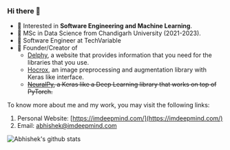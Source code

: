 ### Hi there 👋

- 🤔 Interested in **Software Engineering and Machine Learning**. 
- 🌱 MSc in Data Science from Chandigarh University (2021-2023).
- 🔭 Software Engineer at TechVariable
- 🔭 Founder/Creator of
    - [Delphy](https://delphyy.com/), a website that provides information that you need for the libraries that you use.
    - [Hocrox](https://hocrox.imdeepmind.com/), an image preprocessing and augmentation library with Keras like interface.
    - ~~[NeuralPy](https://neuralpy.netlify.app/), a Keras like a Deep Learning library that works on top of PyTorch.~~

To know more about me and my work, you may visit the following links:
  1. Personal Website: [https://imdeepmind.com/](https://imdeepmind.com/)
  2. Email: [abhishek@imdeepmind.com](mailto:abhishek@imdeepmind.com)
  
  ![Abhishek's github stats](https://github-readme-stats.vercel.app/api?username=imdeepmind&count_private=true)
